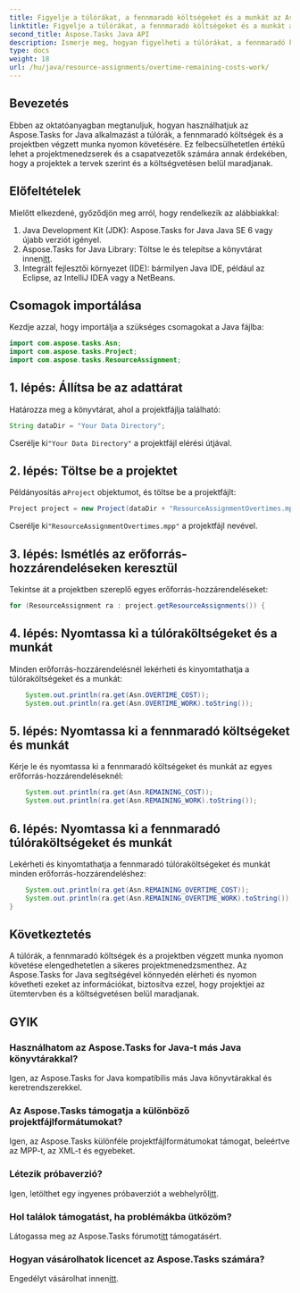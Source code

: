 ```yaml
---
title: Figyelje a túlórákat, a fennmaradó költségeket és a munkát az Aspose.Tasks-ban
linktitle: Figyelje a túlórákat, a fennmaradó költségeket és a munkát az Aspose.Tasks-ban
second_title: Aspose.Tasks Java API
description: Ismerje meg, hogyan figyelheti a túlórákat, a fennmaradó költségeket, és hogyan dolgozhat a Java-projektekben az Aspose.Tasks használatával. Egyszerű lépések a hatékony projektmenedzsmenthez.
type: docs
weight: 18
url: /hu/java/resource-assignments/overtime-remaining-costs-work/
---
```

## Bevezetés
Ebben az oktatóanyagban megtanuljuk, hogyan használhatjuk az Aspose.Tasks for Java alkalmazást a túlórák, a fennmaradó költségek és a projektben végzett munka nyomon követésére. Ez felbecsülhetetlen értékű lehet a projektmenedzserek és a csapatvezetők számára annak érdekében, hogy a projektek a tervek szerint és a költségvetésen belül maradjanak.
## Előfeltételek
Mielőtt elkezdené, győződjön meg arról, hogy rendelkezik az alábbiakkal:
1. Java Development Kit (JDK): Aspose.Tasks for Java Java SE 6 vagy újabb verziót igényel.
2.  Aspose.Tasks for Java Library: Töltse le és telepítse a könyvtárat innen[itt](https://releases.aspose.com/tasks/java/).
3. Integrált fejlesztői környezet (IDE): bármilyen Java IDE, például az Eclipse, az IntelliJ IDEA vagy a NetBeans.

## Csomagok importálása
Kezdje azzal, hogy importálja a szükséges csomagokat a Java fájlba:
```java
import com.aspose.tasks.Asn;
import com.aspose.tasks.Project;
import com.aspose.tasks.ResourceAssignment;
```

## 1. lépés: Állítsa be az adattárat
Határozza meg a könyvtárat, ahol a projektfájlja található:
```java
String dataDir = "Your Data Directory";
```
 Cserélje ki`"Your Data Directory"` a projektfájl elérési útjával.
## 2. lépés: Töltse be a projektet
 Példányosítás a`Project` objektumot, és töltse be a projektfájlt:
```java
Project project = new Project(dataDir + "ResourceAssignmentOvertimes.mpp");
```
 Cserélje ki`"ResourceAssignmentOvertimes.mpp"` a projektfájl nevével.
## 3. lépés: Ismétlés az erőforrás-hozzárendeléseken keresztül
Tekintse át a projektben szereplő egyes erőforrás-hozzárendeléseket:
```java
for (ResourceAssignment ra : project.getResourceAssignments()) {
```
## 4. lépés: Nyomtassa ki a túlóraköltségeket és a munkát
Minden erőforrás-hozzárendelésnél lekérheti és kinyomtathatja a túlóraköltségeket és a munkát:
```java
    System.out.println(ra.get(Asn.OVERTIME_COST));
    System.out.println(ra.get(Asn.OVERTIME_WORK).toString());
```
## 5. lépés: Nyomtassa ki a fennmaradó költségeket és munkát
Kérje le és nyomtassa ki a fennmaradó költségeket és munkát az egyes erőforrás-hozzárendeléseknél:
```java
    System.out.println(ra.get(Asn.REMAINING_COST));
    System.out.println(ra.get(Asn.REMAINING_WORK).toString());
```
## 6. lépés: Nyomtassa ki a fennmaradó túlóraköltségeket és munkát
Lekérheti és kinyomtathatja a fennmaradó túlóraköltségeket és munkát minden erőforrás-hozzárendeléshez:
```java
    System.out.println(ra.get(Asn.REMAINING_OVERTIME_COST));
    System.out.println(ra.get(Asn.REMAINING_OVERTIME_WORK).toString());
}
```

## Következtetés
A túlórák, a fennmaradó költségek és a projektben végzett munka nyomon követése elengedhetetlen a sikeres projektmenedzsmenthez. Az Aspose.Tasks for Java segítségével könnyedén elérheti és nyomon követheti ezeket az információkat, biztosítva ezzel, hogy projektjei az ütemtervben és a költségvetésen belül maradjanak.
## GYIK
### Használhatom az Aspose.Tasks for Java-t más Java könyvtárakkal?
Igen, az Aspose.Tasks for Java kompatibilis más Java könyvtárakkal és keretrendszerekkel.
### Az Aspose.Tasks támogatja a különböző projektfájlformátumokat?
Igen, az Aspose.Tasks különféle projektfájlformátumokat támogat, beleértve az MPP-t, az XML-t és egyebeket.
### Létezik próbaverzió?
 Igen, letölthet egy ingyenes próbaverziót a webhelyről[itt](https://releases.aspose.com/).
### Hol találok támogatást, ha problémákba ütközöm?
 Látogassa meg az Aspose.Tasks fórumot[itt](https://forum.aspose.com/c/tasks/15) támogatásért.
### Hogyan vásárolhatok licencet az Aspose.Tasks számára?
 Engedélyt vásárolhat innen[itt](https://purchase.aspose.com/buy).